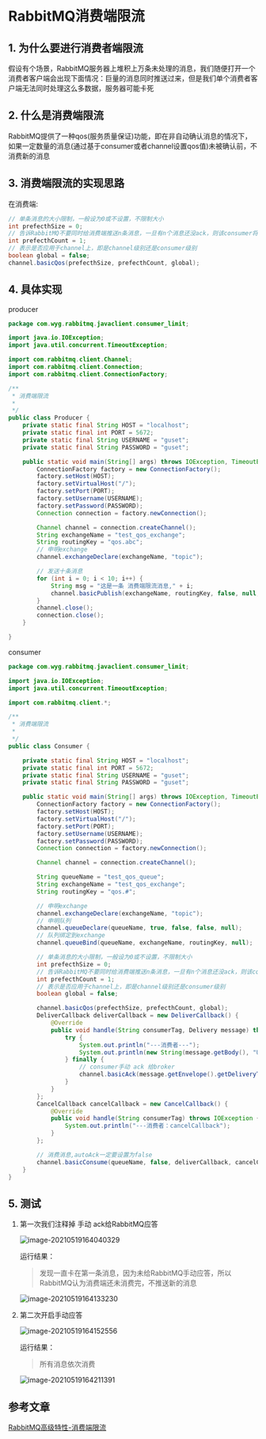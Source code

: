 # RabbitMQ消费端限流

## 1. 为什么要进行消费者端限流

假设有个场景，RabbitMQ服务器上堆积上万条未处理的消息，我们随便打开一个消费者客户端会出现下面情况：巨量的消息同时推送过来，但是我们单个消费者客户端无法同时处理这么多数据，服务器可能卡死

## 2. 什么是消费端限流

RabbitMQ提供了一种qos(服务质量保证)功能，即在非自动确认消息的情况下，如果一定数量的消息(通过基于consumer或者channel设置qos值)未被确认前，不消费新的消息

## 3. 消费端限流的实现思路

在消费端:

```java
// 单条消息的大小限制，一般设为0或不设置，不限制大小
int prefecthSize = 0;
// 告诉RabbitMQ不要同时给消费端推送n条消息，一旦有n个消息还没ack，则该consumer将block掉，直到有ack；注意在自动应答下不生效
int prefecthCount = 1;
// 表示是否应用于channel上，即是channel级别还是consumer级别
boolean global = false;
channel.basicQos(prefecthSize, prefecthCount, global);
```

## 4. 具体实现

producer

```java
package com.wyg.rabbitmq.javaclient.consumer_limit;

import java.io.IOException;
import java.util.concurrent.TimeoutException;

import com.rabbitmq.client.Channel;
import com.rabbitmq.client.Connection;
import com.rabbitmq.client.ConnectionFactory;

/**
 * 消费端限流
 * 
 */
public class Producer {
    private static final String HOST = "localhost";
    private static final int PORT = 5672;
    private static final String USERNAME = "guset";
    private static final String PASSWORD = "guset";

    public static void main(String[] args) throws IOException, TimeoutException {
        ConnectionFactory factory = new ConnectionFactory();
        factory.setHost(HOST);
        factory.setVirtualHost("/");
        factory.setPort(PORT);
        factory.setUsername(USERNAME);
        factory.setPassword(PASSWORD);
        Connection connection = factory.newConnection();

        Channel channel = connection.createChannel();
        String exchangeName = "test_qos_exchange";
        String routingKey = "qos.abc";
        // 申明exchange
        channel.exchangeDeclare(exchangeName, "topic");

        // 发送十条消息
        for (int i = 0; i < 10; i++) {
            String msg = "这是一条 消费端限流消息," + i;
            channel.basicPublish(exchangeName, routingKey, false, null, msg.getBytes("UTF-8"));
        }
        channel.close();
        connection.close();
    }

}
```

consumer

```java
package com.wyg.rabbitmq.javaclient.consumer_limit;

import java.io.IOException;
import java.util.concurrent.TimeoutException;

import com.rabbitmq.client.*;

/**
 * 消费端限流
 * 
 */
public class Consumer {

    private static final String HOST = "localhost";
    private static final int PORT = 5672;
    private static final String USERNAME = "guset";
    private static final String PASSWORD = "guset";

    public static void main(String[] args) throws IOException, TimeoutException {
        ConnectionFactory factory = new ConnectionFactory();
        factory.setHost(HOST);
        factory.setVirtualHost("/");
        factory.setPort(PORT);
        factory.setUsername(USERNAME);
        factory.setPassword(PASSWORD);
        Connection connection = factory.newConnection();

        Channel channel = connection.createChannel();

        String queueName = "test_qos_queue";
        String exchangeName = "test_qos_exchange";
        String routingKey = "qos.#";

        // 申明exchange
        channel.exchangeDeclare(exchangeName, "topic");
        // 申明队列
        channel.queueDeclare(queueName, true, false, false, null);
        // 队列绑定到exchange
        channel.queueBind(queueName, exchangeName, routingKey, null);

        // 单条消息的大小限制，一般设为0或不设置，不限制大小
        int prefecthSize = 0;
        // 告诉RabbitMQ不要同时给消费端推送n条消息，一旦有n个消息还没ack，则该consumer将block掉，直到有ack；注意在自动应答下不生效
        int prefecthCount = 1;
        // 表示是否应用于channel上，即是channel级别还是consumer级别
        boolean global = false;

        channel.basicQos(prefecthSize, prefecthCount, global);
        DeliverCallback deliverCallback = new DeliverCallback() {
            @Override
            public void handle(String consumerTag, Delivery message) throws IOException {
                try {
                    System.out.println("---消费者---");
                    System.out.println(new String(message.getBody(), "UTF-8"));
                } finally {
                    // consumer手动 ack 给broker
                    channel.basicAck(message.getEnvelope().getDeliveryTag(), false);
                }
            }
        };
        CancelCallback cancelCallback = new CancelCallback() {
            @Override
            public void handle(String consumerTag) throws IOException {
                System.out.println("---消费者：cancelCallback");
            }
        };

        // 消费消息,autoAck一定要设置为false
        channel.basicConsume(queueName, false, deliverCallback, cancelCallback);
    }
}
```

## 5. 测试

1. 第一次我们注释掉 手动 ack给RabbitMQ应答

   ![image-20210519164040329](https://zszblog.oss-cn-beijing.aliyuncs.com/zszblog/blogimage-master/image-20210519164040329.png)

   运行结果：

   > 发现一直卡在第一条消息，因为未给RabbitMQ手动应答，所以RabbitMQ认为消费端还未消费完，不推送新的消息

   ![image-20210519164133230](https://zszblog.oss-cn-beijing.aliyuncs.com/zszblog/blogimage-master/image-20210519164133230.png)

2. 第二次开启手动应答

   ![image-20210519164152556](https://zszblog.oss-cn-beijing.aliyuncs.com/zszblog/blogimage-master/image-20210519164152556.png)

   运行结果：

   > 所有消息依次消费

   ![image-20210519164211391](https://zszblog.oss-cn-beijing.aliyuncs.com/zszblog/blogimage-master/image-20210519164211391.png)

## 参考文章

[RabbitMQ高级特性-消费端限流](https://juejin.cn/post/6844904002996404237)

